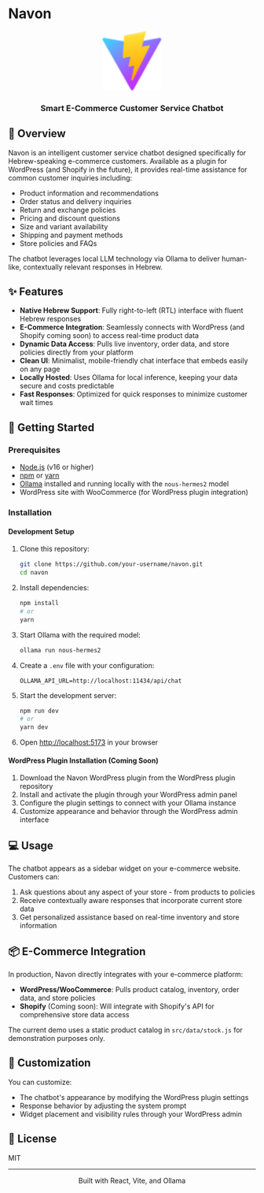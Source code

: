 # Navon

<div align="center">
  <img src="public/vite.svg" alt="Navon Logo" width="120" height="120">
  <h3>Smart E-Commerce Customer Service Chatbot</h3>
</div>

## 🌟 Overview

Navon is an intelligent customer service chatbot designed specifically for Hebrew-speaking e-commerce customers. Available as a plugin for WordPress (and Shopify in the future), it provides real-time assistance for common customer inquiries including:

-   Product information and recommendations
-   Order status and delivery inquiries
-   Return and exchange policies
-   Pricing and discount questions
-   Size and variant availability
-   Shipping and payment methods
-   Store policies and FAQs

The chatbot leverages local LLM technology via Ollama to deliver human-like, contextually relevant responses in Hebrew.

## ✨ Features

-   **Native Hebrew Support**: Fully right-to-left (RTL) interface with fluent Hebrew responses
-   **E-Commerce Integration**: Seamlessly connects with WordPress (and Shopify coming soon) to access real-time product data
-   **Dynamic Data Access**: Pulls live inventory, order data, and store policies directly from your platform
-   **Clean UI**: Minimalist, mobile-friendly chat interface that embeds easily on any page
-   **Locally Hosted**: Uses Ollama for local inference, keeping your data secure and costs predictable
-   **Fast Responses**: Optimized for quick responses to minimize customer wait times

## 🚀 Getting Started

### Prerequisites

-   [Node.js](https://nodejs.org/) (v16 or higher)
-   [npm](https://www.npmjs.com/) or [yarn](https://yarnpkg.com/)
-   [Ollama](https://ollama.ai/) installed and running locally with the `nous-hermes2` model
-   WordPress site with WooCommerce (for WordPress plugin integration)

### Installation

#### Development Setup

1. Clone this repository:

    ```bash
    git clone https://github.com/your-username/navon.git
    cd navon
    ```

2. Install dependencies:

    ```bash
    npm install
    # or
    yarn
    ```

3. Start Ollama with the required model:

    ```bash
    ollama run nous-hermes2
    ```

4. Create a `.env` file with your configuration:

    ```
    OLLAMA_API_URL=http://localhost:11434/api/chat
    ```

5. Start the development server:

    ```bash
    npm run dev
    # or
    yarn dev
    ```

6. Open [http://localhost:5173](http://localhost:5173) in your browser

#### WordPress Plugin Installation (Coming Soon)

1. Download the Navon WordPress plugin from the WordPress plugin repository
2. Install and activate the plugin through your WordPress admin panel
3. Configure the plugin settings to connect with your Ollama instance
4. Customize appearance and behavior through the WordPress admin interface

## 💻 Usage

The chatbot appears as a sidebar widget on your e-commerce website. Customers can:

1. Ask questions about any aspect of your store - from products to policies
2. Receive contextually aware responses that incorporate current store data
3. Get personalized assistance based on real-time inventory and store information

## 📦 E-Commerce Integration

In production, Navon directly integrates with your e-commerce platform:

-   **WordPress/WooCommerce**: Pulls product catalog, inventory, order data, and store policies
-   **Shopify** (Coming soon): Will integrate with Shopify's API for comprehensive store data access

The current demo uses a static product catalog in `src/data/stock.js` for demonstration purposes only.

## 🔧 Customization

You can customize:

-   The chatbot's appearance by modifying the WordPress plugin settings
-   Response behavior by adjusting the system prompt
-   Widget placement and visibility rules through your WordPress admin

## 📝 License

MIT

---

<div align="center">
  <p>Built with React, Vite, and Ollama</p>
</div>

